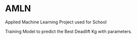 # AMLN
Applied Machine Learning Project used for School

Training Model to predict the Best Deadlift Kg with parameters.
